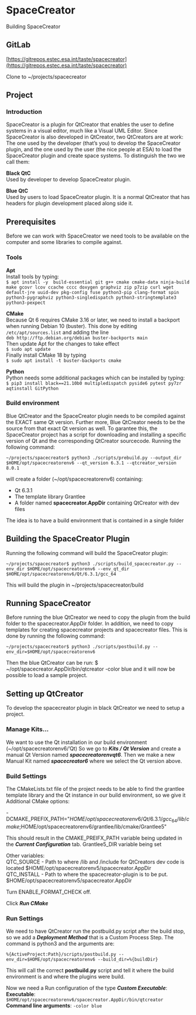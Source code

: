 # SpaceCreator
Building SpaceCreator

## GitLab
[https://gitrepos.estec.esa.int/taste/spacecreator](https://gitrepos.estec.esa.int/taste/spacecreator)

Clone to ~/projects/spacecreator

## Project

### Introduction
SpaceCreator is a plugin for QtCreator that enables the user to define systems in a visual editor, much like a Visual UML Editor. Since SpaceCreator is also developed in QtCreator, two QtCreators are at work: The one used by the developer (that’s you) to develop the SpaceCreator plugin, and the one used by the user (the nice people at ESA) to load the SpaceCreator plugin and create space systems. To distinguish the two we call them:

**Black QtC**<br>
Used by developer to develop SpaceCreator plugin.

**Blue QtC**<br>
Used by users to load SpaceCreator plugin. It is a normal QtCreator that has headers for plugin development placed along side it.

## Prerequisites
Before we can work with SpaceCreator we need tools to be available on the computer 
and some libraries to compile against.

### Tools

**Apt**<br>
Install tools by typing: <br>
`$ apt install -y  build-essential git g++ cmake cmake-data ninja-build make gcovr lcov ccache cccc doxygen graphviz zip p7zip curl wget default-jre uuid-dev pkg-config fuse python3-pip clang-format spin python3-pygraphviz python3-singledispatch python3-stringtemplate3 python3-pexpect`

**CMake** <br>
Because Qt 6 requires CMake 3.16 or later, we need to install a backport when running Debian 10 (buster). 
This done by editing `/etc/apt/sources.list` and adding the line <br>
`deb http://ftp.debian.org/debian buster-backports main` <br>
Then update Apt for the changes to take effect<br>
`$ sudo apt update`<br>
Finally install CMake 18 by typing<br>
`$ sudo apt install -t buster-backports cmake`

**Python**<br>
Python needs some additional packages which can be installed by typing: <br>
`$ pip3 install black==21.10b0 multipledispatch pyside6 pytest py7zr aqtinstall GitPython`

### Build environment

Blue QtCreator and the SpaceCreator plugin needs to be compiled against the EXACT same Qt version. Further more, Blue QtCreator needs to be the source from that exact Qt version as well. To garantee this, the SpaceCreator project has a script for downloading and installing a specific version of Qt and the corresponding QtCreator sourcecode. 
Running the following command:

`~/projects/spacecreator$ python3 ./scripts/prebuild.py --output_dir $HOME/opt/spacecreatorenv6 --qt_version 6.3.1 --qtcreator_version 8.0.1
`

will create a folder (~/opt/spacecreatorenv6) containing:
* Qt 6.3.1
* The template library Grantlee
* A folder named **spacecreator.AppDir** containing QtCreator with dev files

The idea is to have a build environment that is contained in a single folder

## Building the SpaceCreator Plugin

Running the following command will build the SpaceCreator plugin:

`~/projects/spacecreator$ python3 ./scripts/build_spacecreator.py
--env_dir $HOME/opt/spacecreatorenv6
--env_qt_dir  $HOME/opt/spacecreatorenv6/Qt/6.3.1/gcc_64`

This will build the plugin in ~/projects/spacecreator/build

## Running SpaceCreator

Before running the blue QtCreator we need to copy the plugin from the build folder 
to the spacecreator.AppDir folder.
In addition, we need to copy templates for creating spacecreator projects and spacecreator files.
This is done by running the following command:

`~/projects/spacecreator$ python3 ./scripts/postbuild.py
--env_dir=$HOME/opt/spacecreatorenv6 
`

Then the blue QtCreator can be run:
$ ~/opt/spacecreator.AppDir/bin/qtcreator -color blue
and it will now be possible to load a sample project.


## Setting up QtCreator
To develop the spacecreator plugin in black QtCreator we need to setup a project.

### Manage Kits...
We want to use the Qt installation in our build environment (~/opt/spacecreatorenv6/’Qt)
So we go to ***Kits / Qt Version*** and create a manual Qt Version named ***spacecreatorenvqt6***.
Then we make a new Manual Kit named ***spacecreator6*** where we select the Qt version above.

### Build Settings
The CMakeLists.txt file of the project needs to be able to find the grantlee template library and the Qt instance in our build environment, so we give it Additional CMake options: 

-DCMAKE_PREFIX_PATH="$HOME/opt/spacecreatorenv6/Qt/6.3.1/gcc_64/lib/cmake;$HOME/opt/spacecreatorenv6/grantlee/lib/cmake/Grantlee5"

This should result in the 
CMAKE_PREIFX_PATH variable being updated in the ***Current Configuration*** tab.
Grantlee5_DIR variable being set

Other variables:<br>
QTC_SOURCE - Path to where /lib and /include for QtCreators dev code is located
$HOME/opt/spacecreatorenv5/spacecreator.AppDir<br>
QTC_INSTALL - Path to where the spacecreator-plugin is to be put.
$HOME/opt/spacecreatorenv5/spacecreator.AppDir

Turn ENABLE_FORMAT_CHECK off.

Click ***Run CMake***

### Run Settings
We need to have QtCreator run the postbuild.py script after the build stop, so we add a 
***Deployment Method*** that is a Custom Process Step. The command is
python3 and the arguments are:

`%{ActiveProject:Path}/scripts/postbuild.py --env_dir=$HOME/opt/spacecreatorenv6 --build_dir=%{buildDir}
`

This will call the correct **postbuild.py** script and tell it where the build environment is and where the plugins were build.

Now we need a Run configuration of the type ***Custom Executable***:<br>
**Executable**: `$HOME/opt/spacecreatorenv6/spacecreator.AppDir/bin/qtcreator`<br>
**Command line arguments**: `-color blue`



